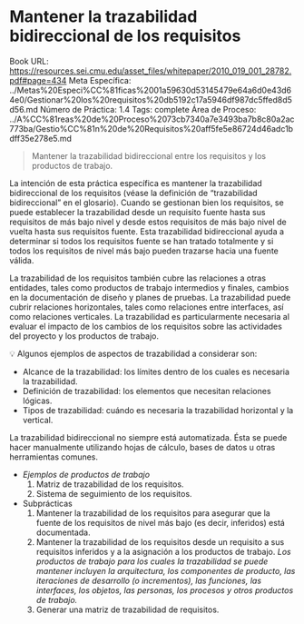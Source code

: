 # Mantener la trazabilidad bidireccional de los requisitos

Book URL: https://resources.sei.cmu.edu/asset_files/whitepaper/2010_019_001_28782.pdf#page=434
Meta Específica: ../Metas%20Especi%CC%81ficas%2001a59630d53145479e64a6d0e43d64e0/Gestionar%20los%20requisitos%20db5192c17a5946df987dc5ffed8d5d56.md
Número de Práctica: 1.4
Tags: complete
Área de Proceso: ../A%CC%81reas%20de%20Proceso%2073cb7340a7e3493ba7b8c80a2ac773ba/Gestio%CC%81n%20de%20Requisitos%20aff5fe5e86724d46adc1bdff35e278e5.md

> Mantener la trazabilidad bidireccional entre los requisitos y los productos de
trabajo.
> 

La intención de esta práctica específica es mantener la trazabilidad bidireccional de los requisitos (véase la definición de “trazabilidad bidireccional” en el glosario). Cuando se gestionan bien los requisitos, se puede establecer la trazabilidad desde un requisito fuente hasta sus requisitos de más bajo nivel y desde estos requisitos de más bajo nivel de vuelta hasta sus requisitos fuente. Esta trazabilidad bidireccional ayuda a determinar si todos los requisitos fuente se han tratado totalmente y si todos los requisitos de nivel más bajo pueden trazarse hacia una fuente válida.

La trazabilidad de los requisitos también cubre las relaciones a otras entidades, tales como productos de trabajo intermedios y finales, cambios en la documentación de diseño y planes de pruebas. La trazabilidad puede cubrir relaciones horizontales, tales como relaciones entre interfaces, así como relaciones verticales. La trazabilidad es particularmente necesaria al evaluar el impacto de los cambios de los requisitos sobre las actividades del proyecto y los productos de trabajo.

<aside>
💡 Algunos ejemplos de aspectos de trazabilidad a considerar son:

- Alcance de la trazabilidad: los límites dentro de los cuales es necesaria la trazabilidad.
- Definición de trazabilidad: los elementos que necesitan relaciones lógicas.
- Tipos de trazabilidad: cuándo es necesaria la trazabilidad horizontal y la vertical.
</aside>

La trazabilidad bidireccional no siempre está automatizada. Ésta se puede hacer manualmente utilizando hojas de cálculo, bases de datos u otras herramientas comunes.

- *Ejemplos de productos de trabajo*
    1. Matriz de trazabilidad de los requisitos.
    2. Sistema de seguimiento de los requisitos.
- Subprácticas
    1. Mantener la trazabilidad de los requisitos para asegurar que la fuente de los requisitos de nivel más bajo (es decir, inferidos) está documentada.
    2. Mantener la trazabilidad de los requisitos desde un requisito a sus requisitos inferidos y a la asignación a los productos de trabajo.
    *Los productos de trabajo para los cuales la trazabilidad se puede mantener incluyen la arquitectura, los componentes de producto, las iteraciones de desarrollo (o incrementos), las funciones, las interfaces, los objetos, las personas, los procesos y otros productos de trabajo.*
    3. Generar una matriz de trazabilidad de requisitos.